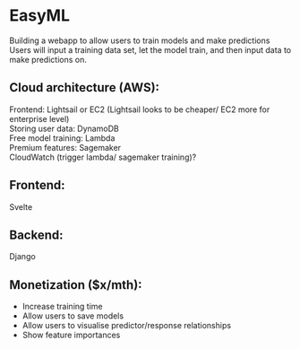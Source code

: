 # EasyML  
Building a webapp to allow users to train models and make predictions  
Users will input a training data set, let the model train, and then input data to make predictions on.  

## Cloud architecture (AWS):
Frontend: Lightsail or EC2 (Lightsail looks to be cheaper/ EC2 more for enterprise level)  
Storing user data: DynamoDB  
Free model training: Lambda  
Premium features: Sagemaker    
CloudWatch (trigger lambda/ sagemaker training)?  
  
## Frontend:
Svelte

## Backend:  
Django
  
## Monetization ($x/mth):
- Increase training time
- Allow users to save models
- Allow users to visualise predictor/response relationships
- Show feature importances

